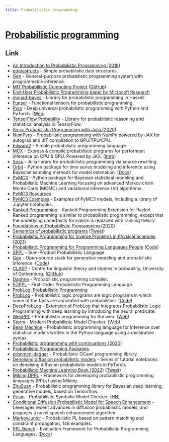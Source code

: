 ```yaml
---
title: Probabilistic programming
---
```


# [Probabilistic programming](http://www.probabilistic-programming.org/wiki/Home)

## Link

- [An Introduction to Probabilistic Programming (2018)](https://arxiv.org/abs/1809.10756)
- [pdatastructs](https://github.com/crepererum/pdatastructs.rs) - Simple probabilistic data structures.
- [Gen](https://github.com/probcomp/Gen) - General-purpose probabilistic programming system with programmable inference.
- [MIT Probabilistic Computing Project](http://probcomp.csail.mit.edu/) ([GitHub](https://github.com/probcomp))
- [End-User Probabilistic Programming paper by Microsoft Research](https://www.cs.uoregon.edu/research/summerschool/summer19/lecture_notes/DRAFT___Probabilistic_Programming_for_End_Users.pdf)
- [monad-bayes](https://github.com/adscib/monad-bayes) - Library for probabilistic programming in Haskell.
- [Funsor](https://github.com/pyro-ppl/funsor) - Functional tensors for probabilistic programming.
- [Pyro](https://github.com/pyro-ppl/pyro) - Deep universal probabilistic programming with Python and PyTorch. ([Web](https://pyro.ai/))
- [TensorFlow Probability](https://github.com/tensorflow/probability) - Library for probabilistic reasoning and statistical analysis in TensorFlow.
- [Soss: Probabilistic Programming with Julia (2020)](https://notamonadtutorial.com/soss-probabilistic-programming-with-julia-6acc5add5549)
- [NumPyro](https://github.com/pyro-ppl/numpyro) - Probabilistic programming with NumPy powered by JAX for autograd and JIT compilation to GPU/TPU/CPU.
- [Edward2](https://github.com/google/edward2) - Simple probabilistic programming language.
- [MCX](https://github.com/rlouf/mcx) - Express & compile probabilistic programs for performant inference on CPU & GPU. Powered by JAX. ([Intro](https://rlouf.github.io/post/introduce_mcx/))
- [Soss](https://github.com/cscherrer/Soss.jl) - Julia library for probabilistic programming via source rewriting.
- [Orbit](https://github.com/uber/orbit) - Python package for time series modeling and inference using Bayesian sampling methods for model estimation. ([Docs](https://uber.github.io/orbit/))
- [PyMC3](https://github.com/pymc-devs/pymc3) - Python package for Bayesian statistical modeling and Probabilistic Machine Learning focusing on advanced Markov chain Monte Carlo (MCMC) and variational inference (VI) algorithms.
- [PyMC3 Resources](https://github.com/pymc-devs/resources)
- [PyMC3 Examples](https://github.com/pymc-devs/pymc-examples) - Examples of PyMC3 models, including a library of Jupyter notebooks.
- [Ranked Programming](https://github.com/tjitze/ranked-programming) - Ranked Programming Extension for Racket. Ranked programming is similar to probabilistic programming, except that the underlying uncertainty formalism is replaced with ranking theory.
- [Foundations of Probabilistic Programming (2020)](https://www.cambridge.org/core/books/foundations-of-probabilistic-programming/819623B1B5B33836476618AC0621F0EE)
- [Semantics of probabilistic programs](https://ieeexplore.ieee.org/document/4568006) ([Tweet](https://twitter.com/tobycmurray/status/1382137010043817986))
- [Probabilistic Programming for Inverse Problems in Physical Sciences (2021)](https://www.iiia.csic.es/en-us/news-events/seminar-details/?seminar_id=35)
- [Probabilistic Programming for Programming Languages People](http://adriansampson.net/doc/ppl.html) ([Code](https://github.com/sampsyo/ppl-intro))
- [SPPL](https://github.com/probcomp/sppl) - Sum-Product Probabilistic Language.
- [Gen](https://www.gen.dev/) - Open-source stack for generative modeling and probabilistic inference. ([Code](https://github.com/probcomp/Gen.jl))
- [CLASP](https://www.gu.se/en/clasp) - Centre for linguistic theory and studies in probability, University of Gothenburg. ([GitHub](https://github.com/GU-CLASP))
- [Daphne](https://github.com/plai-group/daphne) - Probabilistic programming compiler.
- [FOPPL](https://github.com/rmascarenhas/foppl) - First-Order Probabilistic Programming Language.
- [ProbLog: Probabilistic Programming](https://dtai.cs.kuleuven.be/problog/index.html#)
- [ProbLog](https://dtai.cs.kuleuven.be/problog/) - Probabilistic logic programs are logic programs in which some of the facts are annotated with probabilities. ([Code](https://github.com/ML-KULeuven/problog))
- [DeepProbLog](https://github.com/ML-KULeuven/deepproblog) - Extension of ProbLog that integrates Probabilistic Logic Programming with deep learning by introducing the neural predicate.
- [WebPPL](https://github.com/probmods/webppl) - Probabilistic programming for the web. ([Web](http://webppl.org/))
- [Storm](https://github.com/moves-rwth/storm) - Modern Probabilistic Model Checker. ([Web](https://www.stormchecker.org/))
- [Bean Machine](https://github.com/facebookresearch/beanmachine) - Probabilistic programming language for inference over statistical models written in the Python language using a declarative syntax.
- [Probabilistic programming with continuations (2020)](https://julesh.com/2020/08/15/probabilistic-programming-with-continuations/)
- [Probabilistic Programming Packages](https://github.com/theorashid/probabilistic-programming-packages)
- [prbnmcn-dagger](https://github.com/igarnier/prbnmcn-dagger) - Probabilistic OCaml programming library.
- [Denoising diffusion probabilistic models](https://github.com/acids-ircam/diffusion_models) - Series of tutorial notebooks on denoising diffusion probabilistic models in PyTorch.
- [Probabilistic Machine Learning Book (2022)](https://mitpress.mit.edu/books/probabilistic-machine-learning) ([Tweet](https://twitter.com/sirbayes/status/1493644368070123520))
- [Miking DPPL](https://github.com/miking-lang/miking-dppl) - Framework for developing probabilistic programming languages (PPLs) using Miking.
- [ZhuSuan](https://github.com/thu-ml/zhusuan) - Probabilistic programming library for Bayesian deep learning, generative models, based on Tensorflow.
- [Prism](http://www.prismmodelchecker.org/) - Probabilistic Symbolic Model Checker. ([HN](https://news.ycombinator.com/item?id=31283037))
- [Conditional Diffusion Probabilistic Model for Speech Enhancement](https://github.com/neillu23/CDiffuSE) - Leverages recent advances in diffusion probabilistic models, and proposes a novel speech enhancement algorithm.
- [MarkovJunior](https://github.com/mxgmn/MarkovJunior) - Probabilistic PL based on pattern matching and constraint propagation, 148 examples.
- [PPL Bench](https://github.com/facebookresearch/pplbench) - Evaluation Framework for Probabilistic Programming Languages. ([Docs](https://pplbench.org/docs/introduction))

